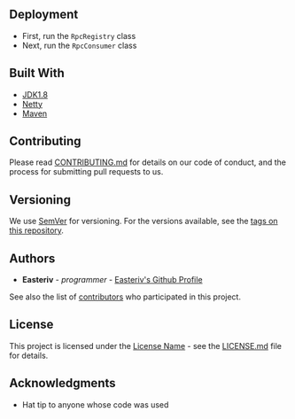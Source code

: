 
## Deployment

* First, run the `RpcRegistry` class
* Next, run the `RpcConsumer` class

## Built With

* [JDK1.8](https://www.oracle.com/java/technologies/downloads/)
* [Netty](https://github.com/netty/netty)
* [Maven](https://maven.apache.org/)

## Contributing

Please read [CONTRIBUTING.md](https://github.com/your-username/project-name/blob/master/CONTRIBUTING.md) for details on our code of conduct, and the process for submitting pull requests to us.

## Versioning

We use [SemVer](http://semver.org/) for versioning. For the versions available, see the [tags on this repository](https://github.com/your-username/project-name/tags).

## Authors

* **Easteriv** - *programmer* - [Easteriv's Github Profile](https://github.com/Easteriv)

See also the list of [contributors](https://github.com/your-username/project-name/contributors) who participated in this project.

## License

This project is licensed under the [License Name](LICENSE.md) - see the [LICENSE.md](LICENSE.md) file for details.

## Acknowledgments

* Hat tip to anyone whose code was used

